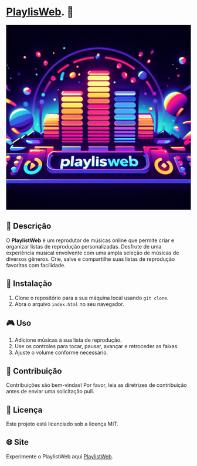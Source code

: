 # [PlaylisWeb](https://tonysilva22.github.io/PlayLisWeb/). 🎵
![PlayListWeb Logo](./image/PlayListWeb.jpeg)
## 📝 Descrição

O **PlaylistWeb** é um reprodutor de músicas online que permite criar e organizar listas de reprodução personalizadas. Desfrute de uma experiência musical envolvente com uma ampla seleção de músicas de diversos gêneros. Crie, salve e compartilhe suas listas de reprodução favoritas com facilidade.

## 🚀 Instalação

1. Clone o repositório para a sua máquina local usando `git clone`.
2. Abra o arquivo `index.html` no seu navegador.

## 🎮 Uso

1. Adicione músicas à sua lista de reprodução.
2. Use os controles para tocar, pausar, avançar e retroceder as faixas.
3. Ajuste o volume conforme necessário.

## 👥 Contribuição

Contribuições são bem-vindas! Por favor, leia as diretrizes de contribuição antes de enviar uma solicitação pull.

## 📄 Licença

Este projeto está licenciado sob a licença MIT.

## 🌐 Site

Experimente o PlaylistWeb aqui [PlaylistWeb](https://tonysilva22.github.io/PlayLisWeb/).



